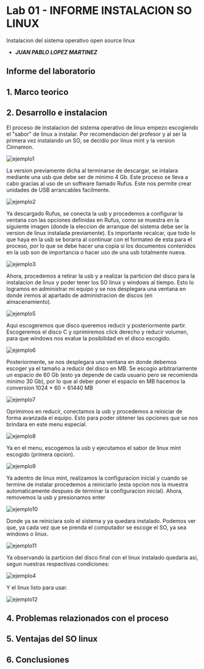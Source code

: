 # Lab 01 - INFORME INSTALACION SO LINUX

Instalacion del sistema operativo open source linux 
* _**JUAN PABLO LOPEZ MARTINEZ**_

## Informe del laboratorio 

## 1. Marco teorico
## 2. Desarrollo e instalacion
   
El proceso de instalacion del sistema operativo de linux empezo escogiendo el "sabor" de linux a instalar. Por recomendacion del profesor y al ser la primera vez instalando un SO, se decidio por linux mint y la version Cinnamon. 
   
![ejemplo1](figs/uno.png)

La version previamente dicha al terminarse de descargar, se intalara mediante una usb que debe ser de minimo 4 Gb. Este proceso se lleva a cabo gracias al uso de un software llamado Rufus. Este nos permite crear unidades de USB arrancables facilmente.

![ejemplo2](figs/dos.png)

Ya descargado Rufus, se conecta la usb y procedemos a configurar la ventana con las opciones definidas en Rufus, como se muestra en la siguiente imagen (donde la eleccion de arranque del sistema debe ser la version de linux instalada previamente). Es importante recalcar, que todo lo que haya en la usb se borarra al continuar con el formateo de esta para el proceso, por lo que se debe hacer una copia si los documentos contenidos en la usb son de importancia o hacer uso de una usb totalmente nueva.

![ejemplo3](figs/tres.png)

Ahora, procedemos a retirar la usb y a realizar la particion del disco para la instalacion de linux y poder tener los SO linux y windows al tiempo. Esto lo logramos en administrar mi equipo y se nos desplegara una ventana en donde iremos al apartado de administracion de discos (en almacenamiento). 

![ejemplo5](figs/cinco.png)

Aqui escogeremos que disco queremos reducir y posteriormente partir. Escogeremos el disco C y oprimiremos click derecho y reducir volumen, para que windows nos evalue la posibilidad en el disco escogido.

![ejemplo6](figs/seis.png)

Posteriormente, se nos desplegara una ventana en donde debemos escoger ya el tamaño a reducir del disco en MB. Se escogio arbitrariamente un espacio de 60 Gb (esto ya depende de cada usuario pero se recomienda minimo 30 Gb), por lo que al deber poner el espacio en MB hacemos la conversion 1024 * 60 = 61440 MB 

![ejemplo7](figs/siete.png)

Oprimimos en reducir, conectamos la usb y procedemos a reiniciar de forma avanzada el equipo. Esto para poder obtener las opciones que se nos brindara en este menu especial.

![ejemplo8](figs/ocho.png)

Ya en el menu, escogemos la usb y ejecutamos el sabor de linux mint escogido (primera opcion).

![ejemplo9](figs/nueve.png)

Ya adentro de linux mint, realizamos la configuracion inicial y cuando se termine de instalar procedemos a reiniciarlo (esta opcion nos la muestra automaticamente despues de terminar la configuracion inicial). Ahora, removemos la usb y presionamos enter

![ejemplo10](figs/diez.png)

Donde ya se reiniciara solo el sistema y ya quedara instalado. Podemos ver que, ya cada vez que se prenda el computador se escoge el SO, ya sea windows o linux. 

![ejemplo11](figs/once.png)

Ya observando la particion del disco final con el linux instalado quedaria asi, segun nuestras respectivas condiciones:

![ejemplo4](figs/cuatro.png)

Y el linux listo para usar.

![ejemplo12](figs/doce.png)












## 4. Problemas relazionados con el proceso
## 5. Ventajas del SO linux
## 6. Conclusiones


